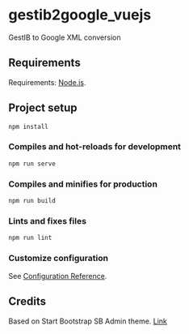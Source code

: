 # gestib2google_vuejs

GestIB to Google XML conversion

## Requirements
Requirements: [Node.js](https://nodejs.org/).

## Project setup
```
npm install
```

### Compiles and hot-reloads for development
```
npm run serve
```

### Compiles and minifies for production
```
npm run build
```

### Lints and fixes files
```
npm run lint
```

### Customize configuration
See [Configuration Reference](https://cli.vuejs.org/config/).

## Credits
Based on Start Bootstrap SB Admin theme. [Link](https://github.com/BlackrockDigital/startbootstrap-sb-admin/)